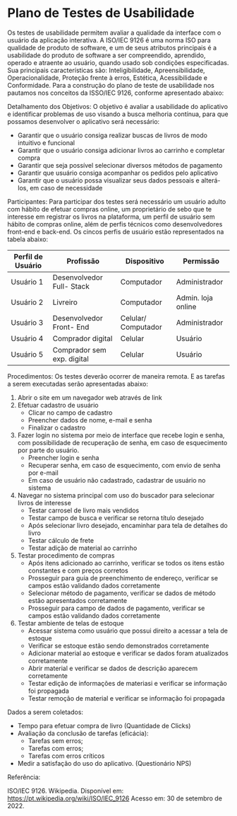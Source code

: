 # Plano de Testes de Usabilidade

  Os testes de usabilidade permitem avaliar a qualidade da interface com o usuário da aplicação interativa. A ISO/IEC 9126 é uma norma ISO para qualidade de produto de software, e um de seus atributos principais é a usabilidade do produto de software a ser compreendido, aprendido, operado e atraente ao usuário, quando usado sob condições especificadas. Sua principais características são: Inteligibilidade, Apreensibilidade, Operacionalidade, Proteção frente à erros, Estética, Acessibilidade e Conformidade. Para a construção do plano de teste de usabilidade nos pautamos nos conceitos da ISSO/IEC 9126, conforme apresentado abaixo:
  
Detalhamento dos Objetivos:
	O objetivo é avaliar a usabilidade do aplicativo e identificar problemas de uso visando a busca melhoria contínua, para que possamos desenvolver o aplicativo será necessário:
  * Garantir que o usuário consiga realizar buscas de livros de modo intuitivo e funcional
  * Garantir que o usuário consiga adicionar livros ao carrinho e completar compra
  * Garantir que seja possível selecionar diversos métodos de pagamento
  * Garantir que usuário consiga acompanhar os pedidos pelo aplicativo
  * Garantir que o usuário possa visualizar seus dados pessoais e alterá-los, em caso de necessidade
  
Participantes:
	Para participar dos testes será necessário um usuário adulto com hábito de efetuar compras online, um proprietário de sebo que te interesse em registrar os livros na plataforma, um perfil de usuário sem hábito de compras online, além de perfis técnicos como desenvolvedores front-end e back-end. Os cincos perfis de usuário estão representados na tabela abaixo:


|Perfil de Usuário | Profissão | Dispositivo | Permissão|
|------------------|-----------|-------------|----------|
|Usuário 1 | Desenvolvedor Full- Stack | Computador |	Administrador |
|Usuário 2 | Livreiro |	Computador |	Admin. loja online |
|Usuário 3 | Desenvolvedor Front- End |	Celular/ Computador |	Administrador |
|Usuário 4 | Comprador digital |	Celular|	Usuário |
|Usuário 5 | Comprador sem exp. digital |	Celular |	Usuário |


Procedimentos:
Os testes deverão ocorrer de maneira remota. E as tarefas a serem executadas serão apresentadas abaixo:

1.	Abrir o site em um navegador web através de link
2.	Efetuar cadastro de usuário
	* Clicar no campo de cadastro
	* Preencher dados de nome, e-mail e senha
	* Finalizar o cadastro
3.	Fazer login no sistema por meio de interface que recebe login e senha, com possibilidade de recuperação de senha, em caso de esquecimento por parte do usuário.
	* Preencher login e senha
	* Recuperar senha, em caso de esquecimento, com envio de senha por e-mail
	* Em caso de usuário não cadastrado, cadastrar de usuário no sistema
4.	Navegar no sistema principal com uso do buscador para selecionar livros de interesse
	* Testar carrosel de livro mais vendidos
	* Testar campo de busca e verificar se retorna título desejado
	* Após selecionar livro desejado, encaminhar para tela de detalhes do livro
	* Testar cálculo de frete
	* Testar adição de material ao carrinho
5.	Testar procedimento de compras
	* Após itens adicionado ao carrinho, verificar se todos os itens estão constantes e com preços corretos
	* Prosseguir para guia de preenchimento de endereço, verificar se campos estão validando dados corretamente
	* Selecionar método de pagamento, verificar se dados de método estão apresentados corretamente 
	* Prosseguir para campo de dados de pagamento, verificar se campos estão validando dados corretamente
6.	Testar ambiente de telas de estoque
	* Acessar sistema como usuário que possui direito a acessar a tela de estoque
	* Verificar se estoque estão sendo demonstrados corretamente
	* Adicionar material ao estoque e verificar se dados foram atualizados corretamente
	* Abrir material e verificar se dados de descrição aparecem corretamente
	* Testar edição de informações de materiasi e verificar se informação foi propagada
	* Testar remoção de material e verificar se informação foi propagada

Dados a serem coletados:
 * Tempo para efetuar compra de livro (Quantidade de Clicks)
 * Avaliação da conclusão de tarefas (eficácia):
   * Tarefas sem erros;
   * Tarefas com erros;
   * Tarefas com erros críticos
 * Medir a satisfação do uso do aplicativo. (Questionário NPS)

Referência:

ISO/IEC 9126. Wikipedia. Disponível em: https://pt.wikipedia.org/wiki/ISO/IEC_9126 Acesso em: 30 de setembro de 2022.
